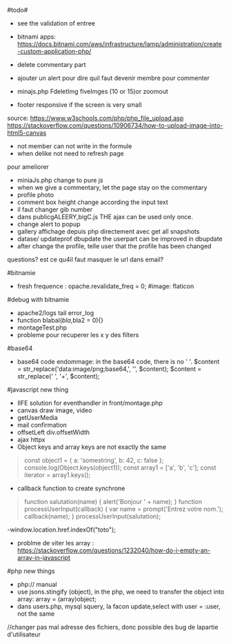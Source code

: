 #todo#
- see the validation of entree
- bitnami apps: https://docs.bitnami.com/aws/infrastructure/lamp/administration/create-custom-application-php/



- delete commentary part
- ajouter un alert pour dire quil faut devenir membre pour commenter
- minajs.php FdeletImg fiveImges (10 or 15)or zoomout
- footer responsive if the screen is very small

source:
https://www.w3schools.com/php/php_file_upload.asp
https://stackoverflow.com/questions/10906734/how-to-upload-image-into-html5-canvas


- not member can not write in the formule
- when delike not need to refresh page



pour ameliorer
- miniaJs.php change to pure js
- when we give a commentary, let the page stay on the commentary
- profile photo
- comment box height change according the input text
- il faut changer gib number 
- dans publicgALEERY,bigC.js THE ajax can be used only once.
- change alert to popup
- gallery affichage depuis php directement avec get all snapshots 
- datase/ updateprof dbupdate the userpart can be improved in dbupdate
- after change the profile, telle user that the profile has been changed

questions?
est ce qu4il faut masquer le url dans email?

#bitnamie
- fresh frequence : opache.revalidate_freq = 0;
#image:
flaticon

#debug with bitnamie
- apache2/logs 
    tail error_log
- function blabal($bla,$bla2 = 0){}
- montageTest.php
- probleme pour recuperer les x y des filters

#base64
- base64 code endommage: 
in the base64 code, there is no ' '.
$content = str_replace('data:image/png;base64,', '', $content);
$content = str_replace(' ', '+', $content);

#javascript new thing
- IIFE solution for eventhandler in front/montage.php
- canvas draw image, video
- getUserMedia
- mail confirmation
- offsetLeft div.offsetWidth
- ajax httpx
- Object keys and array keys are not exactly the same
> const object1 = {
    a: 'somestring',
    b: 42,
    c: false
    };
    console.log(Object.keys(object1));
> const array1 = ['a', 'b', 'c'];
    const iterator = array1.keys();
- callback function to create synchrone
> function salutation(name) {
    alert('Bonjour ' + name);
    }
    function processUserInput(callback) {
        var name = prompt('Entrez votre nom.');
        callback(name);
    }
    processUserInput(salutation);

-window.location.href.indexOf("toto");
- problme de viter les array : https://stackoverflow.com/questions/1232040/how-do-i-empty-an-array-in-javascript

#php new things
- php:// manual
- use jsons.stingify (object), in the php, we need to transfer the object into array: array = (array)object;
- dans users.php, mysql squery, la facon update,select with user = :user, not the same



//changer pas mal adresse des fichiers, donc possible des bug de lapartie d'utilisateur

